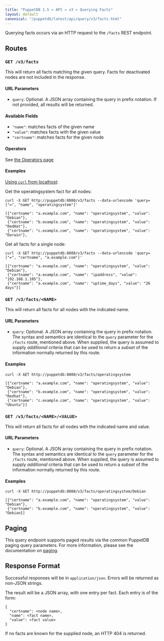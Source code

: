```yaml
---
title: "PuppetDB 1.5 » API » v3 » Querying Facts"
layout: default
canonical: "/puppetdb/latest/api/query/v3/facts.html"
---
```


[curl]: ../curl.html#using-curl-from-localhost-non-sslhttp
[paging]: ./paging.html

Querying facts occurs via an HTTP request to the
`/facts` REST endpoint.


## Routes

### `GET /v3/facts`

This will return all facts matching the given query. Facts for
deactivated nodes are not included in the response.

#### URL Parameters

* `query`: Optional. A JSON array containing the query in prefix notation. If
  not provided, all results will be returned.

#### Available Fields

* `"name"`: matches facts of the given name
* `"value"`: matches facts with the given value
* `"certname"`: matches facts for the given node

#### Operators

See [the Operators page](./operators.html)

#### Examples

[Using `curl` from localhost][curl]:

Get the operatingsystem fact for all nodes:

    curl -X GET http://puppetdb:8080/v3/facts --data-urlencode 'query=["=", "name", "operatingsystem"]'

    [{"certname": "a.example.com", "name": "operatingsystem", "value": "Debian"},
     {"certname": "b.example.com", "name": "operatingsystem", "value": "RedHat"},
     {"certname": "c.example.com", "name": "operatingsystem", "value": "Darwin"},

Get all facts for a single node:

    curl -X GET http://puppetdb:8080/v3/facts --data-urlencode 'query=["=", "certname", "a.example.com"]'

    [{"certname": "a.example.com", "name": "operatingsystem", "value": "Debian"},
     {"certname": "a.example.com", "name": "ipaddress", "value": "192.168.1.105"},
     {"certname": "a.example.com", "name": "uptime_days", "value": "26 days"}]

### `GET /v3/facts/<NAME>`

This will return all facts for all nodes with the indicated
name.

#### URL Parameters

* `query`: Optional. A JSON array containing the query in prefix
  notation. The syntax and semantics are identical to the `query`
  parameter for the `/facts` route, mentioned above. When supplied,
  the query is assumed to supply _additional_ criteria that can be
  used to return a _subset_ of the information normally returned by
  this route.

#### Examples

    curl -X GET http://puppetdb:8080/v3/facts/operatingsystem

    [{"certname": "a.example.com", "name": "operatingsystem", "value": "Debian"},
     {"certname": "b.example.com", "name": "operatingsystem", "value": "Redhat"},
     {"certname": "c.example.com", "name": "operatingsystem", "value": "Ubuntu"}]

### `GET /v3/facts/<NAME>/<VALUE>`

This will return all facts for all nodes with the indicated name and
value.

#### URL Parameters

* `query`: Optional. A JSON array containing the query in prefix
  notation. The syntax and semantics are identical to the `query`
  parameter for the `/facts` route, mentioned above. When supplied,
  the query is assumed to supply _additional_ criteria that can be
  used to return a _subset_ of the information normally returned by
  this route.

#### Examples

    curl -X GET http://puppetdb:8080/v3/facts/operatingsystem/Debian

    [{"certname": "a.example.com", "name": "operatingsystem", "value": "Debian"},
     {"certname": "b.example.com", "name": "operatingsystem", "value": "Debian}]

## Paging

This query endpoint supports paged results via the common PuppetDB paging
query parameters.  For more information, please see the documentation
on [paging][paging].

## Response Format

Successful responses will be in `application/json`. Errors will be returned as
non-JSON strings.

The result will be a JSON array, with one entry per fact. Each entry is of the form:

    {
      "certname": <node name>,
      "name": <fact name>,
      "value": <fact value>
    }

If no facts are known for the supplied node, an HTTP 404 is returned.
